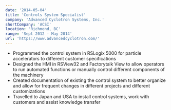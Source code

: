 ```yaml
---
date: '2014-05-04'
title: 'Controls System Specialist'
company: 'Advanced Cyclotron Systems, Inc.'
shortCompany: 'ACSI'
location: 'Richmond, BC'
range: 'Sept 2012 - May 2014'
url: 'https://www.advancedcyclotron.com/'
---
```


- Programmed the control system in RSLogix 5000 for particle accelerators to different customer specifications 
- Designed the HMI in RSView32 and Factorytalk View to allow operators to run automated functions or manually control different components of the machinery
- Created documentation of existing the control system to better organize and allow for frequent changes in different projects and different customizations
- Travelled to Japan and USA to install control systems, work with customers and assist knowledge transfer

